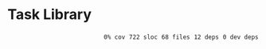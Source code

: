 # Task Library


<p align="right">
    <code>0% cov</code>&nbsp;
    <code>722 sloc</code>&nbsp;
    <code>68 files</code>&nbsp;
    <code>12 deps</code>&nbsp;
    <code>0 dev deps</code>
</p>



<!-- START doctoc -->
<!-- END doctoc -->
